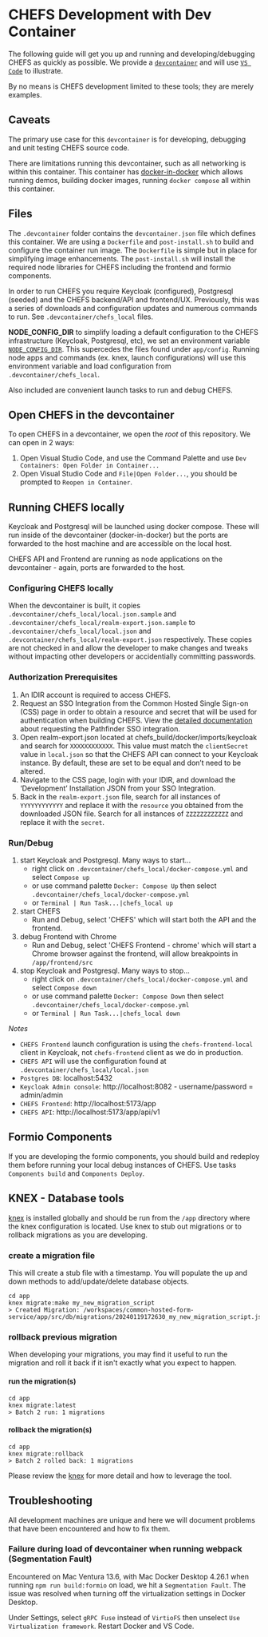 # CHEFS Development with Dev Container
The following guide will get you up and running and developing/debugging CHEFS as quickly as possible. 
We provide a [`devcontainer`](https://containers.dev) and will use [`VS Code`](https://code.visualstudio.com) to illustrate.

By no means is CHEFS development limited to these tools; they are merely examples.  

## Caveats

The primary use case for this `devcontainer` is for developing, debugging and unit testing CHEFS source code.

There are limitations running this devcontainer, such as all networking is within this container. This container has [docker-in-docker](https://github.com/microsoft/vscode-dev-containers/blob/main/script-library/docs/docker-in-docker.md) which allows running demos, building docker images, running `docker compose` all within this container.

## Files
The `.devcontainer` folder contains the `devcontainer.json` file which defines this container. We are using a `Dockerfile` and `post-install.sh` to build and configure the container run image. The `Dockerfile` is simple but in place for simplifying image enhancements. The `post-install.sh` will install the required node libraries for CHEFS including the frontend and formio components.

In order to run CHEFS you require Keycloak (configured), Postgresql (seeded) and the CHEFS backend/API and frontend/UX. Previously, this was a series of downloads and configuration updates and numerous commands to run. See `.devcontainer/chefs_local` files.

**NODE_CONFIG_DIR** to simplify loading a default configuration to the CHEFS infrastructure (Keycloak, Postgresql, etc), we set an environment variable [`NODE_CONFIG_DIR`](https://github.com/node-config/node-config/wiki/Environment-Variables#node_config_dir). This supercedes the files found under `app/config`. Running node apps and commands (ex. knex, launch configurations) will use this environment variable and load configuration from `.devcontainer/chefs_local`.

Also included are convenient launch tasks to run and debug CHEFS.

## Open CHEFS in the devcontainer

To open CHEFS in a devcontainer, we open the *root* of this repository. We can open in 2 ways:

1. Open Visual Studio Code, and use the Command Palette and use `Dev Containers: Open Folder in Container...`
2. Open Visual Studio Code and `File|Open Folder...`, you should be prompted to `Reopen in Container`.


## Running CHEFS locally
Keycloak and Postgresql will be launched using docker compose. These will run inside of the devcontainer (docker-in-docker) but the ports are forwarded to the host machine and are accessible on the local host.

CHEFS API and Frontend are running as node applications on the devcontainer - again, ports are forwarded to the host.

### Configuring CHEFS locally
When the devcontainer is built, it copies `.devcontainer/chefs_local/local.json.sample` and `.devcontainer/chefs_local/realm-export.json.sample` to `.devcontainer/chefs_local/local.json` and `.devcontainer/chefs_local/realm-export.json` respectively. These copies are not checked in and allow the developer to make changes and tweaks without impacting other developers or accidentially committing passwords. 

### Authorization Prerequisites
1.  An IDIR account is required to access CHEFS. 
2.  Request an SSO Integration from the Common Hosted Single Sign-on (CSS) page in order to obtain a resource and secret that will be used for authentication when building CHEFS. View the [detailed documentation](https://bcdevex.atlassian.net/wiki/spaces/CCP/pages/961675282) about requesting the Pathfinder SSO integration. 
3.  Open realm-export.json  located at chefs_build/docker/imports/keycloak and search for `XXXXXXXXXXXX`. This value must match the `clientSecret` value in `local.json`  so that the CHEFS API can connect to your Keycloak instance. By default, these are set to be equal and don’t need to be altered.
4.  Navigate to the CSS page, login with your IDIR, and download the ‘Development’ Installation JSON from your SSO Integration. 
5.  Back in the `realm-export.json` file, search for all instances of `YYYYYYYYYYYY` and replace it with the `resource` you obtained from the downloaded JSON file. Search for all instances of `ZZZZZZZZZZZZ` and replace it with the `secret`. 

### Run/Debug
1. start Keycloak and Postgresql. Many ways to start... 
    - right click on `.devcontainer/chefs_local/docker-compose.yml` and select `Compose up`
    - or use command palette `Docker: Compose Up` then select `.devcontainer/chefs_local/docker-compose.yml`
    - or `Terminal | Run Task...|chefs_local up`
2. start CHEFS
    - Run and Debug, select 'CHEFS' which will start both the API and the frontend.
3. debug Frontend with Chrome
    - Run and Debug, select 'CHEFS Frontend - chrome' which will start a Chrome browser against the frontend, will allow breakpoints in `/app/frontend/src`
4. stop Keycloak and Postgresql. Many ways to stop... 
    - right click on `.devcontainer/chefs_local/docker-compose.yml` and select `Compose down`
    - or use command palette `Docker: Compose Down` then select `.devcontainer/chefs_local/docker-compose.yml`
    - or `Terminal | Run Task...|chefs_local down`

*Notes*
- `CHEFS Frontend` launch configuration is using the `chefs-frontend-local` client in Keycloak, not `chefs-frontend` client as we do in production.
- `CHEFS API` will use the configuration found at `.devcontainer/chefs_local/local.json`
- `Postgres DB`: localhost:5432
- `Keycloak Admin console`: http://localhost:8082 - username/password = admin/admin
- `CHEFS Frontend`: http://localhost:5173/app
- `CHEFS API`: http://localhost:5173/app/api/v1

## Formio Components
If you are developing the formio components, you should build and redeploy them before running your local debug instances of CHEFS. Use tasks `Components build` and `Components Deploy`.

## KNEX - Database tools
[knex](https://knexjs.org) is installed globally and should be run from the `/app` directory where the knex configuration is located. Use knex to stub out migrations or to rollback migrations as you are developing.

### create a migration file
This will create a stub file with a timestamp. You will populate the up and down methods to add/update/delete database objects.

```
cd app
knex migrate:make my_new_migration_script
> Created Migration: /workspaces/common-hosted-form-service/app/src/db/migrations/20240119172630_my_new_migration_script.js
```

### rollback previous migration
When developing your migrations, you may find it useful to run the migration and roll it back if it isn't exactly what you expect to happen. 

#### run the migration(s)
```
cd app
knex migrate:latest
> Batch 2 run: 1 migrations
```

#### rollback the migration(s)
```
cd app
knex migrate:rollback
> Batch 2 rolled back: 1 migrations
```

Please review the [knex](https://knexjs.org) for more detail and how to leverage the tool.

## Troubleshooting
All development machines are unique and here we will document problems that have been encountered and how to fix them.

### Failure during load of devcontainer when running webpack (Segmentation Fault)
Encountered on Mac Ventura 13.6, with Mac Docker Desktop 4.26.1 when running `npm run build:formio` on load, we hit a `Segmentation Fault`. The issue was resolved when turning off the virtualization settings in Docker Desktop.

Under Settings, select `gRPC Fuse` instead of `VirtioFS` then unselect `Use Virtualization framework`. Restart Docker and VS Code.